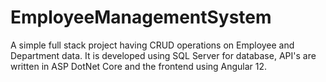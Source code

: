 # EmployeeManagementSystem

A simple full stack project having CRUD operations on Employee and Department data.
It is developed using SQL Server for database, API's are written in ASP DotNet Core and the frontend using Angular 12.
